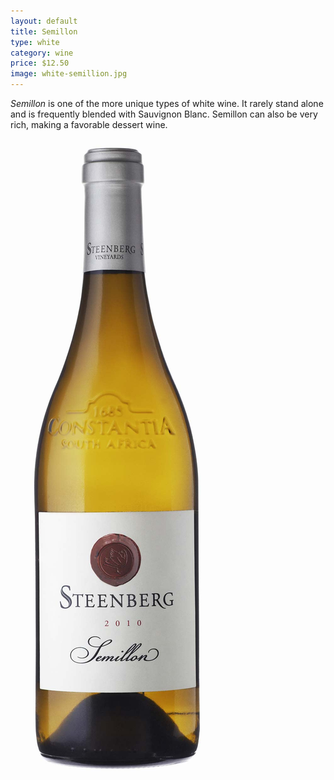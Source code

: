 ```yaml
---
layout: default
title: Semillon  
type: white
category: wine
price: $12.50
image: white-semillion.jpg
---
```


*Semillon* is one of the more unique types of white wine. It rarely stand alone and is frequently blended with Sauvignon Blanc. Semillon can also be very rich, making a favorable dessert wine.

![Bottle of Semillon](images/white-semillon.jpg)